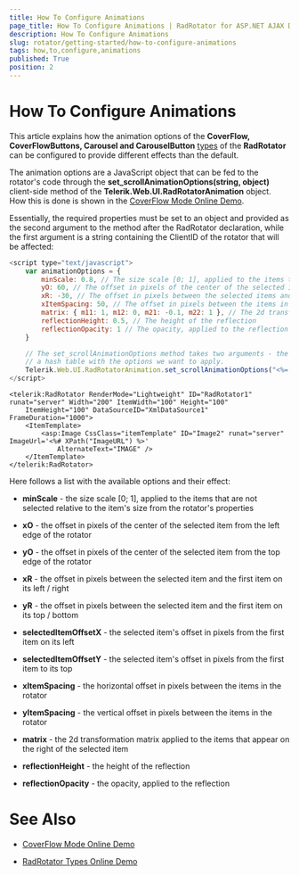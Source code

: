 ```yaml
---
title: How To Configure Animations
page_title: How To Configure Animations | RadRotator for ASP.NET AJAX Documentation
description: How To Configure Animations
slug: rotator/getting-started/how-to-configure-animations
tags: how,to,configure,animations
published: True
position: 2
---
```


# How To Configure Animations

This article explains how the animation options of the **CoverFlow, CoverFlowButtons, Carousel and CarouselButton** [types](https://demos.telerik.com/aspnet-ajax/rotator/examples/rotatortypes/defaultcs.aspx) of the **RadRotator** can be configured to provide different effects than the default.

The animation options are a JavaScript object that can be fed to the rotator's code through the **set_scrollAnimationOptions(string, object)** client-side method of the **Telerik.Web.UI.RadRotatorAnimation** object. How this is done is shown in the [CoverFlow Mode Online Demo](https://demos.telerik.com/aspnet-ajax/rotator/examples/coverflowmode/defaultcs.aspx).

Essentially, the required properties must be set to an object and provided as the second argument to the method after the RadRotator declaration, while the first argument is a string containing the ClientID of the rotator that will be affected:

````JavaScript
<script type="text/javascript">
	var animationOptions = {
		minScale: 0.8, // The size scale [0; 1], applied to the items that are not selected.
		yO: 60, // The offset in pixels of the center of the selected item from the top edge of the rotator.
		xR: -30, // The offset in pixels between the selected items and the first item on the left and on the right of the selected item.
		xItemSpacing: 50, // The offset in pixels between the items in the rotator.
		matrix: { m11: 1, m12: 0, m21: -0.1, m22: 1 }, // The 2d transformation matrix, applied to the items that appear on the right of the selected item.
		reflectionHeight: 0.5, // The height of the reflection
		reflectionOpacity: 1 // The opacity, applied to the reflection
	}

	// The set_scrollAnimationOptions method takes two arguments - the first one is the ClientID of the rotator, which we want to configure and the second one is
	// a hash table with the options we want to apply.
	Telerik.Web.UI.RadRotatorAnimation.set_scrollAnimationOptions("<%= RadRotator1.ClientID %>", animationOptions);
</script>
````

````ASP.NET
<telerik:RadRotator RenderMode="Lightweight" ID="RadRotator1" runat="server" Width="200" ItemWidth="100" Height="100"
	ItemHeight="100" DataSourceID="XmlDataSource1" FrameDuration="1000">
	<ItemTemplate>
		<asp:Image CssClass="itemTemplate" ID="Image2" runat="server" ImageUrl='<%# XPath("ImageURL") %>'
			AlternateText="IMAGE" />
	</ItemTemplate>
</telerik:RadRotator>
````

Here follows a list with the available options and their effect:

* **minScale** - the size scale [0; 1], applied to the items that are not selected relative to the item's size from the rotator's properties

* **xO** - the offset in pixels of the center of the selected item from the left edge of the rotator

* **yO** - the offset in pixels of the center of the selected item from the top edge of the rotator

* **xR** - the offset in pixels between the selected item and the first item on its left / right

* **yR** - the offset in pixels between the selected item and the first item on its top / bottom

* **selectedItemOffsetX** - the selected item's offset in pixels from the first item on its left

* **selectedItemOffsetY** - the selected item's offset in pixels from the first item to its top

* **xItemSpacing** - the horizontal offset in pixels between the items in the rotator

* **yItemSpacing** - the vertical offset in pixels between the items in the rotator

* **matrix** - the 2d transformation matrix applied to the items that appear on the right of the selected item

* **reflectionHeight** - the height of the reflection

* **reflectionOpacity** - the opacity, applied to the reflection

# See Also

 * [CoverFlow Mode Online Demo](https://demos.telerik.com/aspnet-ajax/rotator/examples/coverflowmode/defaultcs.aspx)

 * [RadRotator Types Online Demo](https://demos.telerik.com/aspnet-ajax/rotator/examples/rotatortypes/defaultcs.aspx)
